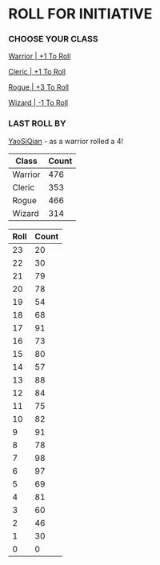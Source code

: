 # ROLL FOR INITIATIVE
### CHOOSE YOUR CLASS

[Warrior | +1 To Roll](https://github.com/benjaminsampica/benjaminsampica/issues/new?title=roll%7Cwarrior&body=Just+click+%27Submit+new+issue%27.)

[Cleric | +1 To Roll](https://github.com/benjaminsampica/benjaminsampica/issues/new?title=roll%7Ccleric&body=Just+click+%27Submit+new+issue%27.)

[Rogue | +3 To Roll](https://github.com/benjaminsampica/benjaminsampica/issues/new?title=roll%7Crogue&body=Just+click+%27Submit+new+issue%27.)

[Wizard | -1 To Roll](https://github.com/benjaminsampica/benjaminsampica/issues/new?title=roll%7Cwizard&body=Just+click+%27Submit+new+issue%27.)
### LAST ROLL BY
[YaoSiQian](https://www.github.com/YaoSiQian) - as a warrior rolled a 4!

|Class|Count|
|-|-|
|Warrior|476|
|Cleric|353|
|Rogue|466|
|Wizard|314|

|Roll|Count|
|-|-|
|23|20
|22|30
|21|79
|20|78
|19|54
|18|68
|17|91
|16|73
|15|80
|14|57
|13|88
|12|84
|11|75
|10|82
|9|91
|8|78
|7|98
|6|97
|5|69
|4|81
|3|60
|2|46
|1|30
|0|0
